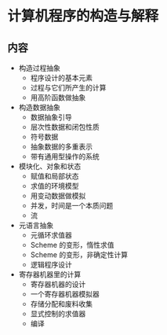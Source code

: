 # 计算机程序的构造与解释

## 内容

- 构造过程抽象
    - 程序设计的基本元素
    - 过程与它们所产生的计算
    - 用高阶函数做抽象
- 构造数据抽象
    - 数据抽象引导
    - 层次性数据和闭包性质
    - 符号数据
    - 抽象数据的多重表示
    - 带有通用型操作的系统
- 模块化、对象和状态
    - 赋值和局部状态
    - 求值的环境模型
    - 用变动数据做模拟
    - 并发，时间是一个本质问题
    - 流
- 元语言抽象
    - 元循环求值器
    - Scheme 的变形，惰性求值
    - Scheme 的变形，非确定性计算
    - 逻辑程序设计
- 寄存器机器里的计算
    - 寄存器机器的设计
    - 一个寄存器机器模拟器
    - 存储分配和废料收集
    - 显式控制的求值器
    - 编译